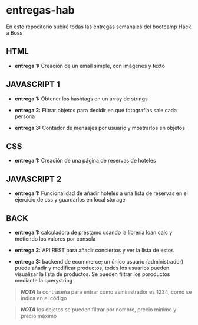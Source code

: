 # entregas-hab

En este repoditorio subiré todas las entregas semanales del bootcamp Hack a Boss

## HTML
- **entrega 1:** Creación de un email simple, con imágenes y texto

## JAVASCRIPT 1
- **entrega 1:** Obtener los hashtags en un array de strings

- **entrega 2:** Filtrar objetos para decidir en qué fotografías sale cada persona

- **entrega 3:** Contador de mensajes por usuario y mostrarlos en objetos

## CSS
- **entrega 1:** Creación de una página de reservas de hoteles

## JAVASCRIPT 2
- **entrega 1:** Funcionalidad de añadir hoteles a una lista de reservas en el ejercicio de css y guardarlos en local storage

## BACK
- **entrega 1:** calculadora de préstamo usando la librería loan calc y metiendo los valores por consola

- **entrega 2:** API REST para añadir conciertos y ver la lista de estos

- **entrega 3:** backend de ecommerce; un único usuario (administrador) puede añadir y modificar productos, todos los
                usuarios pueden visualizar la lista de productos. Se pueden filtrar los poroductos mediante la querystring
 >***NOTA*** la contraseña para entrar como asministrador es 1234, como se indica en el código

 >***NOTA*** los objetos se pueden filtrar por nombre, precio mínimo y precio máximo